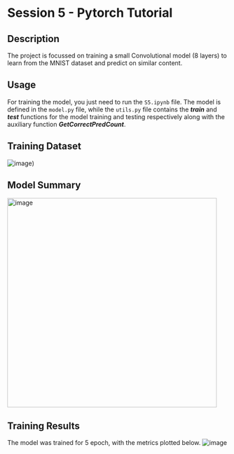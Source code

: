 # Session 5 - Pytorch Tutorial

## Description

The project is focussed on training a small Convolutional model (8 layers) to learn from the MNIST dataset and predict on similar content.

## Usage

For training the model, you just need to run the `S5.ipynb` file. The model is defined in the `model.py` file, while the `utils.py` file contains
the ***train*** and ***test*** functions for the model training and testing respectively along with the auxiliary function ***GetCorrectPredCount***.

## Training Dataset
![image](https://raw.githubusercontent.com/i-saumitra/Voice-controlled-MP3-Player/master/screenshot.jpg))

## Model Summary
<img width="478" alt="image" src="/Users/kvzm411/Desktop/ERA V2/ERA_V2/S5/assets/Screenshot 2024-02-23 at 3.36.54 PM.png">

## Training Results
The model was trained for 5 epoch, with the metrics plotted below.
![image](https://github.com/Madhur-1/ERA-v1/assets/64495917/16be6c76-dfc6-48a0-8ebd-7c003addd4fd)
